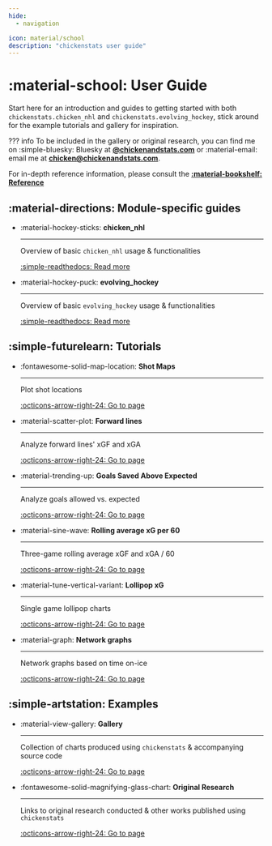 ```yaml
---
hide:
  - navigation

icon: material/school
description: "chickenstats user guide"
---
```


# :material-school: **User Guide**

Start here for an introduction and guides to getting started with both `chickenstats.chicken_nhl` and
`chickenstats.evolving_hockey`, stick around for the example tutorials and gallery for inspiration.

??? info
    To be included in the gallery or original research, you can find me on :simple-bluesky: Bluesky
    at **[@chickenandstats.com](https://bsky.app/profile/chickenandstats.com)** or :material-email: email me
    at **[chicken@chickenandstats.com](mailto:chicken@chickenandstats.com)**.

For in-depth reference information, please consult the **[:material-bookshelf: Reference](../reference/reference.md)**


## :material-directions: **Module-specific guides**

<div class="grid cards" markdown>

-   :material-hockey-sticks: **chicken_nhl**

    ---

    Overview of basic `chicken_nhl` usage & functionalities

    [:simple-readthedocs: Read more](chicken_nhl/chicken_nhl.md)

-   :material-hockey-puck: **evolving_hockey**

    ---

    Overview of basic `evolving_hockey` usage & functionalities

    [:simple-readthedocs: Read more](evolving_hockey/evolving_hockey.md)

</div>

## :simple-futurelearn: **Tutorials**

<div class="grid cards" markdown>

-   :fontawesome-solid-map-location: **Shot Maps**

    ---

    Plot shot locations

    [:octicons-arrow-right-24: Go to page](tutorials/shot_maps.md)

-   :material-scatter-plot: **Forward lines**

    ---

    Analyze forward lines' xGF and xGA 

    [:octicons-arrow-right-24: Go to page](tutorials/forward_lines.md)

-   :material-trending-up: **Goals Saved Above Expected**

    ---

    Analyze goals allowed vs. expected

    [:octicons-arrow-right-24: Go to page](tutorials/gsax.md)

-   :material-sine-wave: **Rolling average xG per 60**

    ---

    Three-game rolling average xGF and xGA / 60

    [:octicons-arrow-right-24: Go to page](tutorials/rolling_xg.md)

-   :material-tune-vertical-variant: **Lollipop xG**

    ---

    Single game lollipop charts

    [:octicons-arrow-right-24: Go to page](tutorials/lollipop.md)

-   :material-graph: **Network graphs**

    ---

    Network graphs based on time on-ice

    [:octicons-arrow-right-24: Go to page](tutorials/network.md)

</div>

## :simple-artstation: **Examples**

<div class="grid cards" markdown>

-   :material-view-gallery: **Gallery**

    ---

    Collection of charts produced using `chickenstats` & accompanying source code 

    [:octicons-arrow-right-24: Go to page](examples/gallery.md)

-   :fontawesome-solid-magnifying-glass-chart: **Original Research**

    ---

    Links to original research conducted & other works published using `chickenstats`

    [:octicons-arrow-right-24: Go to page](examples/original_research.md)

</div>
